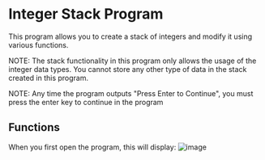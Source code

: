 # Integer Stack Program
This program allows you to create a stack of integers and modify it using various functions.

NOTE: The stack functionality in this program only allows the usage of the integer data types. You cannot store any other type of data in the stack created in this program.

NOTE: Any time the program outputs "Press Enter to Continue", you must press the enter key to continue in the program

## Functions

When you first open the program, this will display:
![image](https://github.com/user-attachments/assets/63cacd88-c268-421b-b3fe-a1b24075f9dd)

